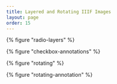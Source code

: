 ```yaml
---
title: Layered and Rotating IIIF Images
layout: page
order: 15
---
```


{% figure "radio-layers" %}

{% figure "checkbox-annotations" %}

{% figure "rotating" %}

{% figure "rotating-annotation" %}